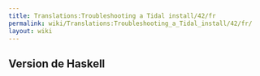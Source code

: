 ```yaml
---
title: Translations:Troubleshooting a Tidal install/42/fr
permalink: wiki/Translations:Troubleshooting_a_Tidal_install/42/fr/
layout: wiki
---
```


## Version de Haskell
